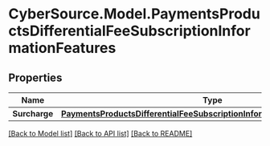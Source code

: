 # CyberSource.Model.PaymentsProductsDifferentialFeeSubscriptionInformationFeatures
## Properties

Name | Type | Description | Notes
------------ | ------------- | ------------- | -------------
**Surcharge** | [**PaymentsProductsDifferentialFeeSubscriptionInformationFeaturesSurcharge**](PaymentsProductsDifferentialFeeSubscriptionInformationFeaturesSurcharge.md) |  | [optional] 

[[Back to Model list]](../README.md#documentation-for-models) [[Back to API list]](../README.md#documentation-for-api-endpoints) [[Back to README]](../README.md)

